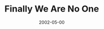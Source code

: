 ---
discogs_id: 64803
discogs_master_id: 9361
title: Finally We Are No One
artists: ['múm']
date: 2002-05-00
genre: ['Electronic']
image: Finally We Are No One-64803.jpg
label: FatCat Records
country: UK
styles: ['Ambient', 'Post Rock']
video: https://www.youtube.com/watch?v=1vN2c9OIVVY
---